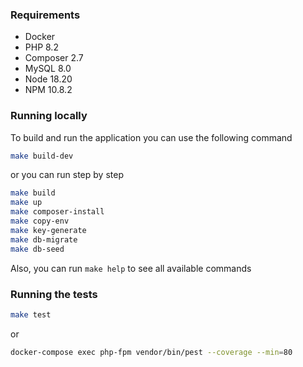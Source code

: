 ### Requirements

- Docker
- PHP 8.2
- Composer 2.7
- MySQL 8.0
- Node 18.20
- NPM 10.8.2

### Running locally

To build and run the application you can use the following command

```bash
make build-dev
```

or you can run step by step

```bash
make build
make up
make composer-install
make copy-env
make key-generate
make db-migrate
make db-seed
```

Also, you can run `make help` to see all available commands

### Running the tests

```bash
make test
```

or

```bash
docker-compose exec php-fpm vendor/bin/pest --coverage --min=80
```
